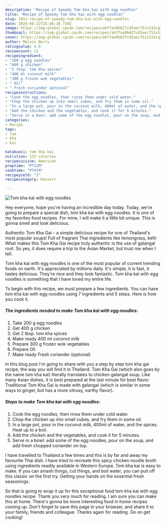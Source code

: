 ```yaml
---
description: "Recipe of Speedy Tom kha kai with egg noodles"
title: "Recipe of Speedy Tom kha kai with egg noodles"
slug: 1912-recipe-of-speedy-tom-kha-kai-with-egg-noodles
date: 2020-08-22T15:46:38.739Z
image: https://img-global.cpcdn.com/recipes/abffaa9b827cd5ae/751x532cq70/tom-kha-kai-with-egg-noodles-recipe-main-photo.jpg
thumbnail: https://img-global.cpcdn.com/recipes/abffaa9b827cd5ae/751x532cq70/tom-kha-kai-with-egg-noodles-recipe-main-photo.jpg
cover: https://img-global.cpcdn.com/recipes/abffaa9b827cd5ae/751x532cq70/tom-kha-kai-with-egg-noodles-recipe-main-photo.jpg
author: Melvin Berry
ratingvalue: 4.9
reviewcount: 11
recipeingredient:
- "200 g egg noodles"
- "400 g chicken"
- "2 tbsp. tom kha spices"
- "400 ml coconut milk"
- "300 g frozen wok vegetables"
- " Oil"
- " Fresh coriander optional"
recipeinstructions:
- "Cook the egg noodles, then rinse them under cold water."
- "Chop the chicken up into small cubes, and fry them in some oil."
- "In a large pot, pour in the coconut milk, 400ml of water, and the spices. Heat up to a boil."
- "Add the chicken and the vegetables, and cook it for 5 minutes."
- "Serve in a bowl: add some of the egg noodles, pour on the soup, and add fresh chopped coriander on top."
categories:
- Recipe
tags:
- tom
- kha
- kai

katakunci: tom kha kai 
nutrition: 133 calories
recipecuisine: American
preptime: "PT12M"
cooktime: "PT41M"
recipeyield: "2"
recipecategory: Dessert

---
```



![Tom kha kai with egg noodles](https://img-global.cpcdn.com/recipes/abffaa9b827cd5ae/751x532cq70/tom-kha-kai-with-egg-noodles-recipe-main-photo.jpg)

Hey everyone, hope you're having an incredible day today. Today, we're going to prepare a special dish, tom kha kai with egg noodles. It is one of my favorites food recipes. For mine, I will make it a little bit unique. This is gonna smell and look delicious.

Authentic Tom Kha Gai - a simple delicious recipe for one of Thailand&#39;s most popular soups! Full of fragrant Thai ingredients like lemongrass, kefir What makes this Tom Kha Gai recipe truly authentic is the use of galangal root. So yes, it does require a trip to the Asian Market, but trust me when I tell.

Tom kha kai with egg noodles is one of the most popular of current trending foods on earth. It's appreciated by millions daily. It's simple, it is fast, it tastes delicious. They're nice and they look fantastic. Tom kha kai with egg noodles is something that I have loved my entire life.


To begin with this recipe, we must prepare a few ingredients. You can have tom kha kai with egg noodles using 7 ingredients and 5 steps. Here is how you cook it.

<!--inarticleads1-->

##### The ingredients needed to make Tom kha kai with egg noodles:

1. Take 200 g egg noodles
1. Get 400 g chicken
1. Get 2 tbsp. tom kha spices
1. Make ready 400 ml coconut milk
1. Prepare 300 g frozen wok vegetables
1. Prepare  Oil
1. Make ready  Fresh coriander (optional)


In this blog post I&#39;m going to share with you a step by step tom kha gai recipe, the way you will find it in Thailand. Tom Kha Gai (which also goes by the name tom kha kai) literally translates to chicken galangal soup. Like many Asian dishes, it is best prepared at the last minute for best flavor. Traditional Tom Kha Gai is made with galangal (which is similar in some ways to ginger, but has a more citrusy, earthy flavor). 

<!--inarticleads2-->

##### Steps to make Tom kha kai with egg noodles:

1. Cook the egg noodles, then rinse them under cold water.
1. Chop the chicken up into small cubes, and fry them in some oil.
1. In a large pot, pour in the coconut milk, 400ml of water, and the spices. Heat up to a boil.
1. Add the chicken and the vegetables, and cook it for 5 minutes.
1. Serve in a bowl: add some of the egg noodles, pour on the soup, and add fresh chopped coriander on top.


I have travelled to Thailand a few times and this is by far and away my favourite Thai dish. I have tried to recreate this spicy chicken noodle broth using ingredients readily available in Western Europe. Tom kha kai is easy to make. If you can smash things, cut things, and boil water, you can pull off this classic on the first try. Getting your hands on the essential fresh seasonings. 

So that is going to wrap it up for this exceptional food tom kha kai with egg noodles recipe. Thank you very much for reading. I am sure you can make this at home. There's gonna be more interesting food in home recipes coming up. Don't forget to save this page in your browser, and share it to your family, friends and colleague. Thanks again for reading. Go on get cooking!
